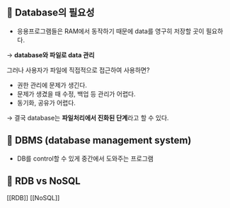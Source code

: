 ## 🌈 Database의 필요성

- 응용프로그램들은 RAM에서 동작하기 때문에 data를 영구히 저장할 곳이 필요하다.

→ **database와 파일로 data 관리**

그러나 사용자가 파일에 직접적으로 접근하여 사용하면?

- 권한 관리에 문제가 생긴다.
- 문제가 생겼을 때 수정, 백업 등 관리가 어렵다.
- 동기화, 공유가 어렵다.

→ 결국 database는 **파일처리에서 진화된 단계**라고 할 수 있다.



## 🌈 DBMS (database management system)

- DB를 control할 수 있게 중간에서 도와주는 프로그램


## 🌈 RDB vs NoSQL
[[RDB]]
[[NoSQL]]